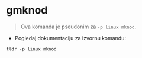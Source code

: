 # gmknod

> Ova komanda je pseudonim za `-p linux mknod`.

- Pogledaj dokumentaciju za izvornu komandu:

`tldr -p linux mknod`
